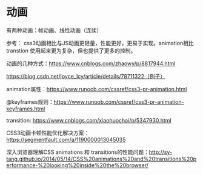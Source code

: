# 动画

有两种动画：帧动画、线性动画（连续）

参考：
css3动画相比与JS动画更轻量，性能更好，更易于实现。animation相比 transtion 使用起来更为复杂，但也提供了更多的控制。

动画的几种方式：https://www.cnblogs.com/zhaowy/p/8817944.html


https://blog.csdn.net/joyce_lcy/article/details/78711322（例子）

animation属性：https://www.runoob.com/cssref/css3-pr-animation.html

@keyframes规则：https://www.runoob.com/cssref/css3-pr-animation-keyframes.html

transition: https://www.cnblogs.com/xiaohuochai/p/5347930.html


CSS3动画卡顿性能优化解决方案：https://segmentfault.com/a/1190000013045035

深入浏览器理解CSS animations 和 transitions的性能问题：http://sy-tang.github.io/2014/05/14/CSS%20animations%20and%20transitions%20performance-%20looking%20inside%20the%20browser/